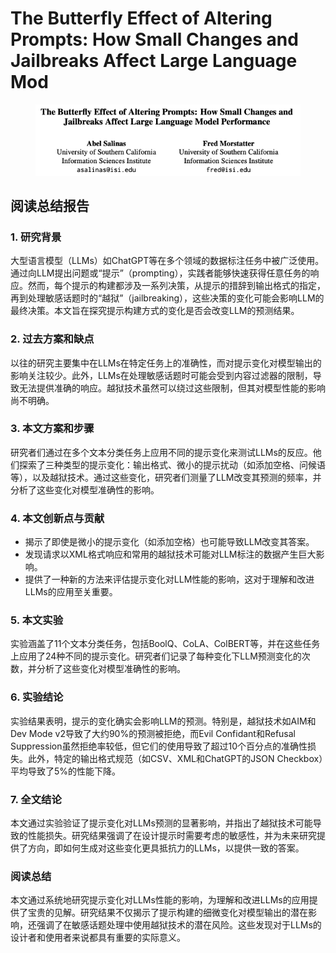 # The Butterfly Effect of Altering Prompts: How Small Changes and Jailbreaks Affect Large Language Mod

<figure><img src="../.gitbook/assets/image (13) (1) (1) (1) (1) (1) (1) (1).png" alt=""><figcaption></figcaption></figure>

## 阅读总结报告

### 1. 研究背景

大型语言模型（LLMs）如ChatGPT等在多个领域的数据标注任务中被广泛使用。通过向LLM提出问题或“提示”（prompting），实践者能够快速获得任意任务的响应。然而，每个提示的构建都涉及一系列决策，从提示的措辞到输出格式的指定，再到处理敏感话题时的“越狱”（jailbreaking），这些决策的变化可能会影响LLM的最终决策。本文旨在探究提示构建方式的变化是否会改变LLM的预测结果。

### 2. 过去方案和缺点

以往的研究主要集中在LLMs在特定任务上的准确性，而对提示变化对模型输出的影响关注较少。此外，LLMs在处理敏感话题时可能会受到内容过滤器的限制，导致无法提供准确的响应。越狱技术虽然可以绕过这些限制，但其对模型性能的影响尚不明确。

### 3. 本文方案和步骤

研究者们通过在多个文本分类任务上应用不同的提示变化来测试LLMs的反应。他们探索了三种类型的提示变化：输出格式、微小的提示扰动（如添加空格、问候语等），以及越狱技术。通过这些变化，研究者们测量了LLM改变其预测的频率，并分析了这些变化对模型准确性的影响。

### 4. 本文创新点与贡献

* 揭示了即使是微小的提示变化（如添加空格）也可能导致LLM改变其答案。
* 发现请求以XML格式响应和常用的越狱技术可能对LLM标注的数据产生巨大影响。
* 提供了一种新的方法来评估提示变化对LLM性能的影响，这对于理解和改进LLMs的应用至关重要。

### 5. 本文实验

实验涵盖了11个文本分类任务，包括BoolQ、CoLA、ColBERT等，并在这些任务上应用了24种不同的提示变化。研究者们记录了每种变化下LLM预测变化的次数，并分析了这些变化对模型准确性的影响。

### 6. 实验结论

实验结果表明，提示的变化确实会影响LLM的预测。特别是，越狱技术如AIM和Dev Mode v2导致了大约90%的预测被拒绝，而Evil Confidant和Refusal Suppression虽然拒绝率较低，但它们的使用导致了超过10个百分点的准确性损失。此外，特定的输出格式规范（如CSV、XML和ChatGPT的JSON Checkbox）平均导致了5%的性能下降。

### 7. 全文结论

本文通过实验验证了提示变化对LLMs预测的显著影响，并指出了越狱技术可能导致的性能损失。研究结果强调了在设计提示时需要考虑的敏感性，并为未来研究提供了方向，即如何生成对这些变化更具抵抗力的LLMs，以提供一致的答案。

### 阅读总结

本文通过系统地研究提示变化对LLMs性能的影响，为理解和改进LLMs的应用提供了宝贵的见解。研究结果不仅揭示了提示构建的细微变化对模型输出的潜在影响，还强调了在敏感话题处理中使用越狱技术的潜在风险。这些发现对于LLMs的设计者和使用者来说都具有重要的实际意义。
